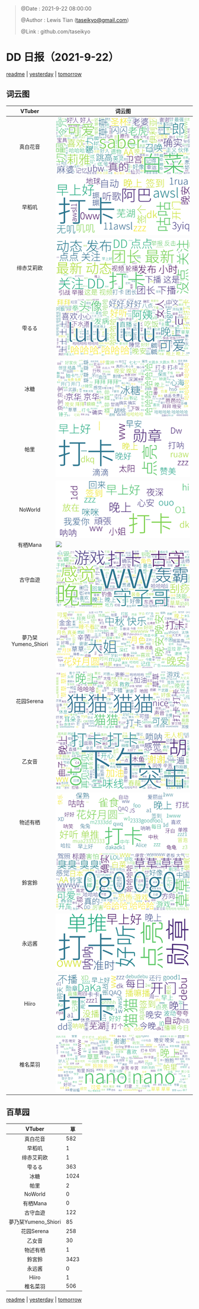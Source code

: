 > @Date    : 2021-9-22 08:00:00
>
> @Author  : Lewis Tian (taseikyo@gmail.com)
>
> @Link    : github.com/taseikyo

# DD 日报（2021-9-22）

[readme](../README.md) | [yesterday](2021-9-21.md) | [tomorrow](2021-9-23.md)

## 词云图

|VTuber|词云图|
|:-:|-|
|真白花音|![](../../images/daily/21402309_2021-9-22_purge_wordcloud.png)|
|早稻叽|![](../../images/daily/41682_2021-9-22_purge_wordcloud.png)|
|绯赤艾莉欧|![](../../images/daily/21396545_2021-9-22_purge_wordcloud.png)|
|雫るる|![](../../images/daily/21013446_2021-9-22_purge_wordcloud.png)|
|冰糖|![](../../images/daily/876396_2021-9-22_purge_wordcloud.png)|
|帕里|![](../../images/daily/4895312_2021-9-22_purge_wordcloud.png)|
|NoWorld|![](../../images/daily/21448649_2021-9-22_purge_wordcloud.png)|
|有栖Mana|![](../../images/daily/6542258_2021-9-22_purge_wordcloud.png)|
|古守血遊|![](../../images/daily/8725120_2021-9-22_purge_wordcloud.png)|
|夢乃栞Yumeno_Shiori|![](../../images/daily/14052636_2021-9-22_purge_wordcloud.png)|
|花园Serena|![](../../images/daily/14327465_2021-9-22_purge_wordcloud.png)|
|乙女音|![](../../images/daily/21320551_2021-9-22_purge_wordcloud.png)|
|物述有栖|![](../../images/daily/21449083_2021-9-22_purge_wordcloud.png)|
|鈴宮鈴|![](../../images/daily/21685677_2021-9-22_purge_wordcloud.png)|
|永远酱|![](../../images/daily/21701071_2021-9-22_purge_wordcloud.png)|
|Hiiro|![](../../images/daily/21919321_2021-9-22_purge_wordcloud.png)|
|椎名菜羽|![](../../images/daily/22347054_2021-9-22_purge_wordcloud.png)|

## 百草园

|VTuber|草|
|:-:|-|
|真白花音|582|
|早稻叽|1|
|绯赤艾莉欧|1|
|雫るる|363|
|冰糖|1024|
|帕里|2|
|NoWorld|0|
|有栖Mana|0|
|古守血遊|122|
|夢乃栞Yumeno_Shiori|85|
|花园Serena|258|
|乙女音|30|
|物述有栖|1|
|鈴宮鈴|3423|
|永远酱|0|
|Hiiro|1|
|椎名菜羽|506|

[readme](../README.md) | [yesterday](2021-9-21.md) | [tomorrow](2021-9-23.md)
